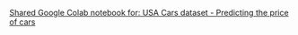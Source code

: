 [Shared Google Colab notebook for: USA Cars dataset - Predicting the price of cars](https://colab.research.google.com/drive/1qGeJVONcew_HU1syw9Z-alHTSmL4rltZ)